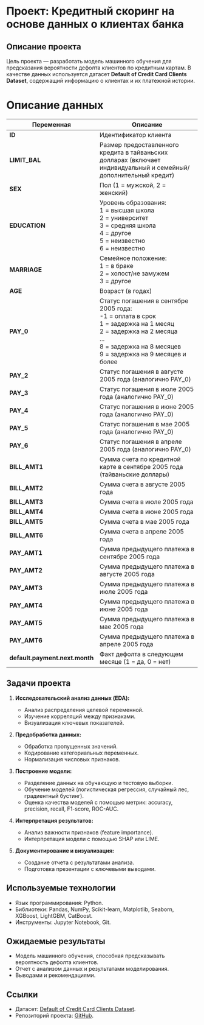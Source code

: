 # Проект: Кредитный скоринг на основе данных о клиентах банка

## Описание проекта
Цель проекта — разработать модель машинного обучения для предсказания вероятности дефолта клиентов по кредитным картам. В качестве данных используется датасет **Default of Credit Card Clients Dataset**, содержащий информацию о клиентах и их платежной истории.

# Описание данных

| Переменная | Описание |
|------------|----------|
| **ID** | Идентификатор клиента |
| **LIMIT_BAL** | Размер предоставленного кредита в тайваньских долларах (включает индивидуальный и семейный/дополнительный кредит) |
| **SEX** | Пол (1 = мужской, 2 = женский) |
| **EDUCATION** | Уровень образования:<br> 1 = высшая школа<br> 2 = университет<br> 3 = средняя школа<br> 4 = другое<br> 5 = неизвестно<br> 6 = неизвестно |
| **MARRIAGE** | Семейное положение:<br> 1 = в браке<br> 2 = холост/не замужем<br> 3 = другое |
| **AGE** | Возраст (в годах) |
| **PAY_0** | Статус погашения в сентябре 2005 года:<br> -1 = оплата в срок<br> 1 = задержка на 1 месяц<br> 2 = задержка на 2 месяца<br> ...<br> 8 = задержка на 8 месяцев<br> 9 = задержка на 9 месяцев и более |
| **PAY_2** | Статус погашения в августе 2005 года (аналогично PAY_0) |
| **PAY_3** | Статус погашения в июле 2005 года (аналогично PAY_0) |
| **PAY_4** | Статус погашения в июне 2005 года (аналогично PAY_0) |
| **PAY_5** | Статус погашения в мае 2005 года (аналогично PAY_0) |
| **PAY_6** | Статус погашения в апреле 2005 года (аналогично PAY_0) |
| **BILL_AMT1** | Сумма счета по кредитной карте в сентябре 2005 года (тайваньские доллары) |
| **BILL_AMT2** | Сумма счета в августе 2005 года |
| **BILL_AMT3** | Сумма счета в июле 2005 года |
| **BILL_AMT4** | Сумма счета в июне 2005 года |
| **BILL_AMT5** | Сумма счета в мае 2005 года |
| **BILL_AMT6** | Сумма счета в апреле 2005 года |
| **PAY_AMT1** | Сумма предыдущего платежа в сентябре 2005 года |
| **PAY_AMT2** | Сумма предыдущего платежа в августе 2005 года |
| **PAY_AMT3** | Сумма предыдущего платежа в июле 2005 года |
| **PAY_AMT4** | Сумма предыдущего платежа в июне 2005 года |
| **PAY_AMT5** | Сумма предыдущего платежа в мае 2005 года |
| **PAY_AMT6** | Сумма предыдущего платежа в апреле 2005 года |
| **default.payment.next.month** | Факт дефолта в следующем месяце (1 = да, 0 = нет) |

## Задачи проекта
1. **Исследовательский анализ данных (EDA):**
   - Анализ распределения целевой переменной.
   - Изучение корреляций между признаками.
   - Визуализация ключевых показателей.

2. **Предобработка данных:**
   - Обработка пропущенных значений.
   - Кодирование категориальных переменных.
   - Нормализация числовых признаков.

3. **Построение модели:**
   - Разделение данных на обучающую и тестовую выборки.
   - Обучение моделей (логистическая регрессия, случайный лес, градиентный бустинг).
   - Оценка качества моделей с помощью метрик: accuracy, precision, recall, F1-score, ROC-AUC.

4. **Интерпретация результатов:**
   - Анализ важности признаков (feature importance).
   - Интерпретация модели с помощью SHAP или LIME.

5. **Документирование и визуализация:**
   - Создание отчета с результатами анализа.
   - Подготовка презентации с ключевыми выводами.

## Используемые технологии
- Язык программирования: Python.
- Библиотеки: Pandas, NumPy, Scikit-learn, Matplotlib, Seaborn, XGBoost, LightGBM, CatBoost.
- Инструменты: Jupyter Notebook, Git.

## Ожидаемые результаты
- Модель машинного обучения, способная предсказывать вероятность дефолта клиентов.
- Отчет с анализом данных и результатами моделирования.
- Выводами и рекомендациями.

## Ссылки
- Датасет: [Default of Credit Card Clients Dataset](https://www.kaggle.com/uciml/default-of-credit-card-clients-dataset).
- Репозиторий проекта: [GitHub](https://github.com/NikulinMichael/credit_scoring_app/tree/master).
